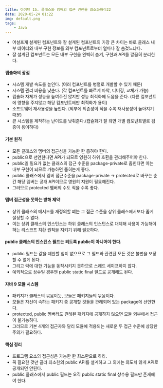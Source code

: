 ```yaml
---
title: 아이템 15. 클래스와 멤버의 접근 권한을 최소화하라22
date: 2020-05-24 01:22
img: default.png
tags:
    - Java
---
```


- 어설프게 설계된 컴포넌트와 잘 설계된 컴포넌트의 가장 큰 차이는 바로 클래스 내부 데이터와 내부 구현 정보를 외부 컴포넌트로부터 얼마나 잘 숨겼느냐다.
- 잘 설계된 컴포넌트는 모든 내부 구현을 완벽히 숨겨, 구현과 API를 깔끔히 분리한다.

#### 캡슐화의 장점
- 시스템 개발 속도를 높인다. (여러 컴포넌트를 병렬로 개발할 수 있기 때문)
- 시스템 관리 비용을 낮춘다. (각 컴포넌트를 빠르게 파악, 디버깅, 교체가 가능)
- 캡슐화 자체가 성능을 높여주진 않지만 성능 최적화에 도움을 준다. (다른 컴포넌트에 영향을 주지않고 해당 컴포넌트에만 최적화가 용이)
- 소프트웨어 재사용성을 높인다. (외부에 의존성이 적을 수록 재사용성이 높아지기 때문)
- 큰 시스템을 제작하는 난이도를 낮춰준다.(캡슐화가 잘 되면 개별 컴포넌트별로 검증이 용이하다)

#### 기본 원칙
- 모든 클래스와 멤버의 접근성을 가능한 한 좁혀야 한다.
- public으로 선언한다면 API가 되므로 영원히 하위 호환을 관리해주어야 한다.
- public일 필요가 없는 클래스의 접근 수준을 package-private로 좁힌다면 이는 내부 구현이 되므로 가능하면 좁히는게 좋다.
- public 클래스에서 멤버 접근수준을 package-private -> protected로 바꾸는 순간 해당 멤버는 공개 API이므로 영원히 지원이 필요해진다.
- 그러므로 protected 멤버의 수도 적을 수록 좋다.

#### 멤버 접근성을 못하는 방해 제약
- 상위 클래스의 메서드를 재정의할 떄는 그 접근 수준을 상위 클래스에서보다 좁게 설정할 수 없다.
- 이는  상위 클래스의 인스턴스는 하위 클래스의 인스턴스로 대체해 사용이 가능해야 하는 리스코프 치환 원칙을 지키기 위해 필요하다.

#### public 클래스의 인스턴스 필드는 되도록 public이 아니어야 한다.
- public 필드는 값을 제한할 힘이 없으므로 그 필드와 관련된 모든 것은 불변을 보장할 수 없게 된다.
- 그리고 락에 대한 기능을 동작시키지 못하므로 스레드 세이프하지 않다.
- 예외적으로 상수일 경우엔 public static final 필드로 공개해도 된다.

#### 자바 9 모듈 시스템
- 패키지가 클래스의 묶음이듯, 모듈은 패키지들의 묶음이다.
- 모듈은 자신이 속하는 패키지 중 공개할 것들을 관례되어 있는 package에 선언한다.
- protected, public 멤버라도 관례된 패키지에 공개하지 않으면 모듈 외부에서 접근이 불가능하다.
- 그러므로 기본 4개의 접근자와 달리 모듈에 적용되는 새로운 두 접근 수준에 상당한 주의가 필요하다.

#### 핵심 정리
- 프로그램 요소의 접근성은 가능한 한 최소환으로 하라.
- 꼭 필요한 것만 골라 최소한의 public API를 설계하고 그 외에는 의도치 않게 API로 공개되면 안된다.
- public 클래스에서 public 필드는 오직 public static final 상수용 필드만 존재해야 한다.



